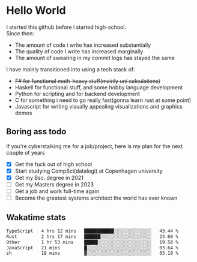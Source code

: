 # Hello World

I started this github before i started high-school.  
Since then:
- The amount of code i write has increased substantially
- The quality of code i write has increased marginally
- The amount of swearing in my commit logs has stayed the same

I have mainly transitioned into using a tech stack of:
- ~~F# for functional math-heavy stuff(mainly uni calculations)~~
- Haskell for functional stuff, and some hobby language development
- Python for scripting and for backend development
- C for something i need to go really fast(gonna learn rust at some point)
- Javascript for writing visually appealing visualizations and graphics demos

## Boring ass todo
If you're cyberstalking me for a job/project, here is my plan for the next couple of years
- [x] Get the fuck out of high school
- [x] Start studying CompSci(datalogi) at Copenhagen university
- [x] Get my Bsc. degree in 2021
- [ ] Get my Masters degree in 2023
- [ ] Get a job and work full-time again
- [ ] Become the greatest systems architect the world has ever known

## Wakatime stats
<!--START_SECTION:waka-->

```txt
TypeScript   4 hrs 12 mins   ███████████░░░░░░░░░░░░░░   43.44 %
Rust         2 hrs 17 mins   ██████░░░░░░░░░░░░░░░░░░░   23.60 %
Other        1 hr 53 mins    █████░░░░░░░░░░░░░░░░░░░░   19.58 %
JavaScript   21 mins         █░░░░░░░░░░░░░░░░░░░░░░░░   03.64 %
sh           18 mins         ▓░░░░░░░░░░░░░░░░░░░░░░░░   03.18 %
```

<!--END_SECTION:waka-->
